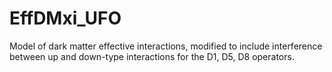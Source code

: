 EffDMxi_UFO
===========

Model of dark matter effective interactions, modified to include interference between up and down-type interactions for the D1, D5, D8 operators.
